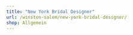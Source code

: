 ```yaml
---
title: "New York Bridal Designer"
url: /winston-salem/new-york-bridal-designer/
shop: Allgemein
---
```

